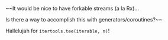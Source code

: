 ~~It would be nice to have forkable streams (a la Rx)...

Is there a way to accomplish this with generators/coroutines?~~

Hallelujah for `itertools.tee(iterable, n)`!

